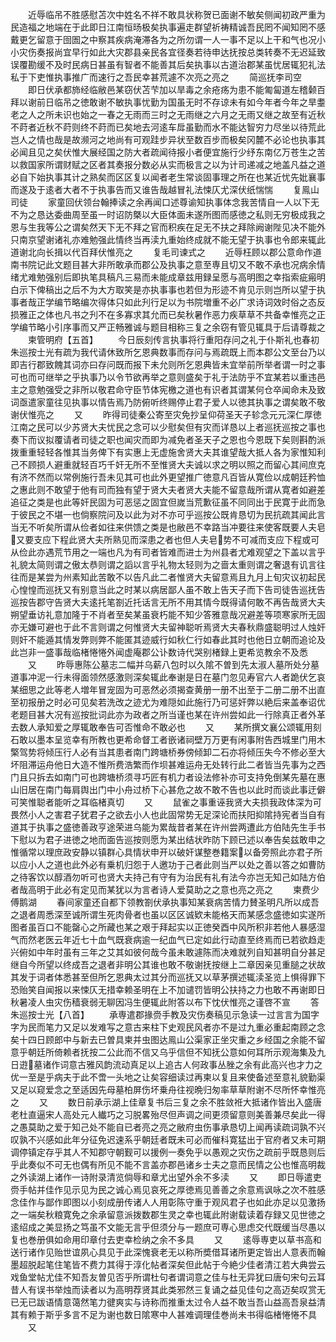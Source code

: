 <!-- { "loadSidebar": true } -->
　　近辱临吊不胜感慰苫次中姓名不祥不敢具状称贺已面谢不敏矣侧闻初政严重为民造福之地端在于此即日江南恒旸极矣执事遍走群望祈祷精诚吾民罔不闻知罔不感戴更乞留意于囹圄之中察其疾病淹滞各为之所勿谓一人一事不足以上干和气也况小小灾伤奏报尚宜早行如此大灾郡县亲民各宜径奏若待申达抚按总类转奏不无迟延致误覆勘缓不及时民病日甚虽有智者不能善其后矣执事以古道治郡某虽忧居辄犯礼法私于下吏惟执事推广而速行之吾民幸甚荒遽不次亮之亮之
　　简巡抚李司空
　　即日伏承都斾经临敝邑某窃伏苫芐加以旱毒之余疮疡为患不能匍匐道左稽颡百拜以谢前日临吊之徳敢谢不敏执事忧勤为国虽无时不存谅未有如今年者今年之旱耋老之人之所未识也始之一春之无雨而三时之无雨继之六月之无雨又继之故至有近秋不莳者近秋不莳则终不莳而已矣地去河逺车戽虽勤而水不能达智穷力尽坐以待荒此岂人之情也哉是故濒河之地尚有可观跬步异状至数百步而极矣冈麓不必论也执事其必闻且见之矣伏惟大展经国之防大者疏闻待报小者便宜施行少纾东南亿万苍生之苦以救国家所谓财赋之区者其奏报分数必从实而极言之以为计司递减之地盖凡益之道必自下始执事其计之熟矣而区区复以闻者老生常谈固事理之所在也某近忧先妣襄事而遂及于逺者大者不于执事告而又谁告哉越冒礼法悚仄尤深伏纸惴惴
　　复鳯山司徒
　　家童回伏领台翰捧读之余再闻口述尊谕知执事体念我苦情自一人以下无不为之恳达委曲周至虽一时诏防槩以大臣体面未遂所图而感徳之私则无穷极成我之恩与生我等公之谓矣然天下无不拜之官而积疾在足无不扶之拜除阙谢陛见决不能外只南京望谢诸礼亦难勉强此情终当再渎九重始终成就不能无望于执事也令郎来辄此道谢北向长揖以代百拜伏惟亮之
　　复毛司谏式之
　　近辱枉顾以郡公意命作道南书院记此文题目甚大非所敢承而郡公及执事之意至専且切又不敢不承也况病余情绪尤难勉强别后即执笔具稿凡三易而未能成章兹用録呈愿与高明图之幸指索疵瘢明白示下俾稿出之后不为大方取笑是亦执事事也若但为形迹不肯见示则岂所以望于执事者哉正学编节略编次得体只如此刋行足以为书院増重不必广求诗词效时俗之态反损雅正之体也凡书之刋不在多寡求其允而已矣秋暑作恶力疾草草不共备幸惟亮之正学编节略小引序事而又严正畅雅诚与题目相称三复之余窃有管见辄具于后请尊裁之
　　柬管明府【五首】
　　今日辰刻传言执事将行重阳存问之礼于仆斯礼也春初朱巡按士光有疏为我代请休致所乞恩典数事而存问与焉疏既上而本郡公文至台乃以即吉行郡致餽其词亦曰存问既而报下未允则所乞恩典皆未宜举前所举者谓一时之事可也而可继举之乎执事乃以令节欲再举之意则盛矣于礼于法防乎不宜某若以重违邑主之意勉强受之非所以敬君命守臣节体宪檄之道也有识者其谓某何仓卒闻命未及致词亟遣家童往见执事以情告焉乃防俯听终赐停止君子爱人以徳其执事之谓矣敢不敬谢伏惟亮之
　　又
　　昨得司徒秦公寄至灾免抄呈仰荷圣天子轸念元元深仁厚徳江南之民可以少苏贤大夫忧民之念可以少慰矣但有灾而详恳以上者巡抚巡按之事也奏下而议拟覆请者司徒之职也闻灾而即为减免者圣天子之恩也今恩既下矣则斟酌派拨重重轻轻各惟其当务俾下有实惠上无虚施舍贤大夫其谁望哉大抵人各为家惟知利己不顾损人避重就轻百巧千奸无所不至惟贤大夫诚以求之明以照之而留心其间庶克有济不然而以常例施行吾未见其可也此外更望推广徳意凡百皆从寛俭以成朝廷矜恤之惠此则不敢望于他有司而独有望于贤大夫者贤大夫能不留意哉所谓从寛者如避差追征之类是也此等奸民固为可恶惩之固宜但嵗当荒歉征虽不同同出于民寛于此而急于彼民之不堪一也倘察院问及以此为对不亦可乎巡按公既肯恳切为民抗疏其闻此言当无不听矣所谓从俭者如往来供馈之类是也敝邑不幸路当冲要往来使客既要人夫皂又要支应下程此贤大夫所熟见而深患之者也但人夫皂势不可减而支应下程或可从俭此亦遇荒节用之一端也凡为有司者皆难而进士为州县者尤难观望之下盖以言乎礼貌太简则谓之傲太恭则谓之謟以言乎礼物太轻则为之啬太重则谓之奢退有讥言往往而是某尝为州素知此苦敢不以告凡此二者惟贤大夫留意焉且九月上旬灾议初起民心惶惶而巡抚又有别意当此之时某以病居鄙人虽不敢上告天子而下告司徒告巡抚告巡按告郡守告贤大夫逺托笔劄近托话言无所不用其情今既得请何敢不再告哉贤大夫朔望垂访礼意加隆于不肖者至矣某虽衰朽能不知少答雅意哉况避差等项寒家所无固亦无嫌可避也于此不言则谓之何惟贤大夫留神聪听焉贤大夫春秋鼎盛聪明过人烛奸则奸不能遁其情发弊则弊不能匿其迹威行如秋仁行如春此其时也他日立朝而追论及此岂非一盛事哉临楮惓惓外闻虚庵郡公讣数诗代哭别楮録上更希览教余不及悉
　　又
　　昨辱惠陈公墓志二幅并乌薪八包时以久隂不曽到先太淑人墓所处分墓道事冲泥一行未得面领然感激则深矣辄此奉谢是日在墓门忽见寿官六人者跪伏乞哀某细思之此等老人増年冒宠固为可恶然必须揭查黄册一册不出至于二册二册不出直至初报册之时必可见矣若洗改之迹尤为难隠如此施行乃可惩奸弊以絶后来盖奉诏优老题目甚大况有巡按批词此亦为政者之所当谨也某在许州尝如此一行除真正者外革去数人承知爱之厚辄敢奉告可否惟命不敢必也
　　又
　　某所撰文襄公颂辄用刻石敢以墨本呈览幸有所教也更希命督工者嵌诸祠壁万万更有闲事附告西城里门用木檠驾势将倾压行人必有当其患者南门跨塘桥券傍倾卸二石亦将倾压失今不修必至大坏阻滞运舟他日大造不惟所费浩繁而作坝甚难运舟无处转行此二者皆当先事为之西门且只拆去如南门可也跨塘桥须寻巧匠有机力者设法修补亦可支持免倒某先墓在惠山旧居在南门每肩舆出门中小舟过桥下心甚危之故不敢不告也以此时而谈此事迂僻可笑惟聪者能听之耳临楮真切
　　又
　　鼠雀之事重诬我贤大夫损我政体深为可畏然小人之害君子犹君子之欲去小人也此固常势无足深论而扶阳抑隂持宪者当自有道其于执事之盛徳善政亨途荣进乌能为累哉昔者某在许州尝两遭此方伯陆先生手书下慰以为君子进徳之地而面告巡按则愿为某出结状昨防下顾已述以奉告矣兹敢申之惟循常以理庶政安静以镇群心具情状申开以破奸谋整巻籍案以备旁照此亦君子所以应小人之道也此外必有乗机归怨于人邀功于己者此则当严以处之善以答之如曹防之待客饮以醇酒勿听可也贤大夫持己有守有为治民有礼有法今亦岂无知己如陆方伯者哉高明于此必有定见而某犹以为言者诗人爱莫助之之意也亮之亮之
　　柬费少傅鹅湖
　　春间家童还自都下领教劄伏承执事知某衰病苦情力賛圣明凡所以成吾之退者周悉深至诚所谓生死肉骨者也虽以区区诚欵未能格天而某感念盛徳如实遂所图者虽百口不能罄心之所藏也某之艰于拜起实以正徳癸酉中风所积非若他人暴感湿气而然老医云年近七十血气既衰病逾一纪血气已定如此行动直至终焉而已若欲趋走兴俯如中年时虽有三年之艾其如彼何哉今虽未敢遽陈而决难就列自知甚明自分甚足继自今所望以终成吾之退者非明公其谁也敢不敬谢抚按继上二章因亲见重膇之状故其发于词者体悉甚至但所乞恩典太过其分而巡抚又以草茅撰述辄渎圣览上惧得罪下恐贻笑自闻报以来悚仄无措幸赖圣明在上不加谴罚皆明公扶持之力也敢不再谢即日秋暑凌人虫灾伤穑衰弱无聊因冯生便辄此附答以布下忱伏惟亮之谨啓不宣
　　答朱巡按士光【八首】
　　承専遣郡掾赍手教及灾伤奏稿见示急读一过言言为国字字为民而笔力又足以发难写之意古来柱下史观民风者亦不是过九重必重起南顾之念矣十四日顾郎中与新去已曽具柬并虫图达鳯山公渠家正坐灾重之乡经国之余能不留意乎朝廷所倚赖者抚按二公此而不信又乌乎信但不知抚公意如何耳所示观海集及九日逰墓诸作词意古雅风韵流动真足以上追古人何政事丛脞之余有此高兴也才力之优一至是乎病夫于此不啻一头地之让矣容细读过再柬以复且来使备述至意礼貌勤渠又足以窥爱念之至适因先母墓柏屏伤坏乗舟往视晩归匆率草草附谢不尽所怀幸惟亮之
　　又
　　数日前承示湖上佳章复书后三复之余不胜敛袵大抵诸作皆出入盛唐老杜直逼宋人高处元人纎巧之习脱畧殆尽但声调之间更须留意则美善兼尽矣此一得之愚莫助之爱于知己处不能自已者亮之亮之敝府虫伤事承恳切上闻再读疏词孰不兴叹孰不兴感如此年分征免迟速系乎朝廷者既未可必而催科寛猛出于官府者又未可期调停镇定存乎其人不知郡守朝觐可以援例一奏免乎以愚观之灾伤之疏前乎既恳则后乎此奏似不可无也偶有所见不能不言盖亦郡邑诸乡士夫之意而民情之公也惟高明裁之外读湖上诸作一诗附录清览倘辱和章尤出望外余不多渎
　　又
　　即日辱遣吏赍手帖并佳作见示见为民之诚心焉见哀死之厚徳焉见善善之余意焉讽咏之次不胜感念佳作与鄙作即图以小刻成册传诸人人用彰陈守重于观风君子也如此亦足以见激扬之一端矣秋粮寛免之余承留意派拨数郡生灵之幸也辄此附谢载读着存録又见世徳之逺绍成之美显扬之笃虽不文能无言乎但须分与一题庶可専心思虑交代既缓当尽愚以复也巻册俱如命用印章付去吏幸检纳之余不多具
　　又
　　逺辱専吏以草书高和送行诸作见贻世谊夙心具见于此深愧衰老无以称所奬借耳诸所更定皆出人意表而翰墨超脱起笔住笔皆不费力其得于淳化帖者深矣但此帖于今絶少佳者清江若大典尝云戏鱼堂帖尤佳不知吾友曽见否乎所谓杜句者谓词意之佳与杜无异犹曰唐句宋句云耳昔人有误书举烛而读者以为高明荐贤其此类邪然三复诵之益见佳句之高迈矣叹赏无已无已跋语情意蔼然笔力徤爽实与诗称而推重太过令人益不敢当吾山益高吾泉益清其有赖于斯乎多言不足为谢也数日隂寒中人甚难调理佳巻尚未书得临楮惓惓不具
　　又

